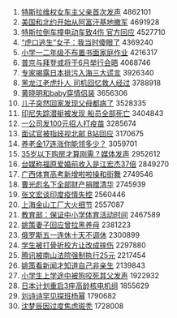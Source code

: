 1. [特斯拉维权女车主父亲首次发声](http://www.baidu.com/baidu?cl=3&tn=SE_baiduhomet8_jmjb7mjw&rsv_dl=fyb_top&fr=top1000&wd=%CC%D8%CB%B9%C0%AD%CE%AC%C8%A8%C5%AE%B3%B5%D6%F7%B8%B8%C7%D7%CA%D7%B4%CE%B7%A2%C9%F9) 4862101
1. [美国和北约开始从阿富汗基地撤军](http://www.baidu.com/baidu?cl=3&tn=SE_baiduhomet8_jmjb7mjw&rsv_dl=fyb_top&fr=top1000&wd=%C3%C0%B9%FA%BA%CD%B1%B1%D4%BC%BF%AA%CA%BC%B4%D3%B0%A2%B8%BB%BA%B9%BB%F9%B5%D8%B3%B7%BE%FC) 4691928
1. [特斯拉倒车撞电动车致4伤 官方回应](http://www.baidu.com/baidu?cl=3&tn=SE_baiduhomet8_jmjb7mjw&rsv_dl=fyb_top&fr=top1000&wd=%CC%D8%CB%B9%C0%AD%B5%B9%B3%B5%D7%B2%B5%E7%B6%AF%B3%B5%D6%C24%C9%CB%20%B9%D9%B7%BD%BB%D8%D3%A6) 4527710
1. [“虎口逃生”女子：我当时傻眼了](http://www.baidu.com/baidu?cl=3&tn=SE_baiduhomet8_jmjb7mjw&rsv_dl=fyb_top&fr=top1000&wd=%A1%B0%BB%A2%BF%DA%CC%D3%C9%FA%A1%B1%C5%AE%D7%D3%A3%BA%CE%D2%B5%B1%CA%B1%C9%B5%D1%DB%C1%CB) 4369240
1. [小学一二年级不布置书面家庭作业](http://www.baidu.com/baidu?cl=3&tn=SE_baiduhomet8_jmjb7mjw&rsv_dl=fyb_top&fr=top1000&wd=%D0%A1%D1%A7%D2%BB%B6%FE%C4%EA%BC%B6%B2%BB%B2%BC%D6%C3%CA%E9%C3%E6%BC%D2%CD%A5%D7%F7%D2%B5) 4216317
1. [普京与拜登或将于6月举行会晤](http://www.baidu.com/baidu?cl=3&tn=SE_baiduhomet8_jmjb7mjw&rsv_dl=fyb_top&fr=top1000&wd=%C6%D5%BE%A9%D3%EB%B0%DD%B5%C7%BB%F2%BD%AB%D3%DA6%D4%C2%BE%D9%D0%D0%BB%E1%CE%EE) 4068746
1. [专家揭露日本排污入海三大谎言](http://www.baidu.com/baidu?cl=3&tn=SE_baiduhomet8_jmjb7mjw&rsv_dl=fyb_top&fr=top1000&wd=%D7%A8%BC%D2%BD%D2%C2%B6%C8%D5%B1%BE%C5%C5%CE%DB%C8%EB%BA%A3%C8%FD%B4%F3%BB%D1%D1%D4) 3926340
1. [黑龙江老虎扑人 司机回忆救人经过](http://www.baidu.com/baidu?cl=3&tn=SE_baiduhomet8_jmjb7mjw&rsv_dl=fyb_top&fr=top1000&wd=%BA%DA%C1%FA%BD%AD%C0%CF%BB%A2%C6%CB%C8%CB%20%CB%BE%BB%FA%BB%D8%D2%E4%BE%C8%C8%CB%BE%AD%B9%FD) 3788918
1. [黄晓明和baby穿情侣装](http://www.baidu.com/baidu?cl=3&tn=SE_baiduhomet8_jmjb7mjw&rsv_dl=fyb_top&fr=top1000&wd=%BB%C6%CF%FE%C3%F7%BA%CDbaby%B4%A9%C7%E9%C2%C2%D7%B0) 3656306
1. [儿子突然回家发现父母都病了](http://www.baidu.com/baidu?cl=3&tn=SE_baiduhomet8_jmjb7mjw&rsv_dl=fyb_top&fr=top1000&wd=%B6%F9%D7%D3%CD%BB%C8%BB%BB%D8%BC%D2%B7%A2%CF%D6%B8%B8%C4%B8%B6%BC%B2%A1%C1%CB) 3528335
1. [印尼失踪潜艇被发现 船员全部死亡](http://www.baidu.com/baidu?cl=3&tn=SE_baiduhomet8_jmjb7mjw&rsv_dl=fyb_top&fr=top1000&wd=%D3%A1%C4%E1%CA%A7%D7%D9%C7%B1%CD%A7%B1%BB%B7%A2%CF%D6%20%B4%AC%D4%B1%C8%AB%B2%BF%CB%C0%CD%F6) 3404843
1. [一公司发100元招人打疫苗](http://www.baidu.com/baidu?cl=3&tn=SE_baiduhomet8_jmjb7mjw&rsv_dl=fyb_top&fr=top1000&wd=%D2%BB%B9%AB%CB%BE%B7%A2100%D4%AA%D5%D0%C8%CB%B4%F2%D2%DF%C3%E7) 3285674
1. [面试官被指歧视北邮 B站回应](http://www.baidu.com/baidu?cl=3&tn=SE_baiduhomet8_jmjb7mjw&rsv_dl=fyb_top&fr=top1000&wd=%C3%E6%CA%D4%B9%D9%B1%BB%D6%B8%C6%E7%CA%D3%B1%B1%D3%CA%20B%D5%BE%BB%D8%D3%A6) 3170675
1. [养老金17连涨你能领多少？](http://www.baidu.com/baidu?cl=3&tn=SE_baiduhomet8_jmjb7mjw&rsv_dl=fyb_top&fr=top1000&wd=%D1%F8%C0%CF%BD%F017%C1%AC%D5%C7%C4%E3%C4%DC%C1%EC%B6%E0%C9%D9%A3%BF) 3059701
1. [35岁以下购房才算刚需？媒体发声](http://www.baidu.com/baidu?cl=3&tn=SE_baiduhomet8_jmjb7mjw&rsv_dl=fyb_top&fr=top1000&wd=35%CB%EA%D2%D4%CF%C2%B9%BA%B7%BF%B2%C5%CB%E3%B8%D5%D0%E8%A3%BF%C3%BD%CC%E5%B7%A2%C9%F9) 2952612
1. [台媒称福原爱婚前收入是江宏杰37倍](http://www.baidu.com/baidu?cl=3&tn=SE_baiduhomet8_jmjb7mjw&rsv_dl=fyb_top&fr=top1000&wd=%CC%A8%C3%BD%B3%C6%B8%A3%D4%AD%B0%AE%BB%E9%C7%B0%CA%D5%C8%EB%CA%C7%BD%AD%BA%EA%BD%DC37%B1%B6) 2849270
1. [广西体育高考新增啦啦操和街舞](http://www.baidu.com/baidu?cl=3&tn=SE_baiduhomet8_jmjb7mjw&rsv_dl=fyb_top&fr=top1000&wd=%B9%E3%CE%F7%CC%E5%D3%FD%B8%DF%BF%BC%D0%C2%D4%F6%C0%B2%C0%B2%B2%D9%BA%CD%BD%D6%CE%E8) 2749546
1. [曹光彪名下全部财产捐赠清华](http://www.baidu.com/baidu?cl=3&tn=SE_baiduhomet8_jmjb7mjw&rsv_dl=fyb_top&fr=top1000&wd=%B2%DC%B9%E2%B1%EB%C3%FB%CF%C2%C8%AB%B2%BF%B2%C6%B2%FA%BE%E8%D4%F9%C7%E5%BB%AA) 2745939
1. [张文宏谈印度疫情失控](http://www.baidu.com/baidu?cl=3&tn=SE_baiduhomet8_jmjb7mjw&rsv_dl=fyb_top&fr=top1000&wd=%D5%C5%CE%C4%BA%EA%CC%B8%D3%A1%B6%C8%D2%DF%C7%E9%CA%A7%BF%D8) 2560446
1. [上海金山工厂大火细节](http://www.baidu.com/baidu?cl=3&tn=SE_baiduhomet8_jmjb7mjw&rsv_dl=fyb_top&fr=top1000&wd=%C9%CF%BA%A3%BD%F0%C9%BD%B9%A4%B3%A7%B4%F3%BB%F0%CF%B8%BD%DA) 2557087
1. [教育部：保证中小学体育活动时间](http://www.baidu.com/baidu?cl=3&tn=SE_baiduhomet8_jmjb7mjw&rsv_dl=fyb_top&fr=top1000&wd=%BD%CC%D3%FD%B2%BF%A3%BA%B1%A3%D6%A4%D6%D0%D0%A1%D1%A7%CC%E5%D3%FD%BB%EE%B6%AF%CA%B1%BC%E4) 2467589
1. [姚策妻子回应曾拉黑养母](http://www.baidu.com/baidu?cl=3&tn=SE_baiduhomet8_jmjb7mjw&rsv_dl=fyb_top&fr=top1000&wd=%D2%A6%B2%DF%C6%DE%D7%D3%BB%D8%D3%A6%D4%F8%C0%AD%BA%DA%D1%F8%C4%B8) 2381223
1. [俄罗斯五一连休十天不调休](http://www.baidu.com/baidu?cl=3&tn=SE_baiduhomet8_jmjb7mjw&rsv_dl=fyb_top&fr=top1000&wd=%B6%ED%C2%DE%CB%B9%CE%E5%D2%BB%C1%AC%D0%DD%CA%AE%CC%EC%B2%BB%B5%F7%D0%DD) 2300899
1. [学生被打骨折校方让改成摔伤](http://www.baidu.com/baidu?cl=3&tn=SE_baiduhomet8_jmjb7mjw&rsv_dl=fyb_top&fr=top1000&wd=%D1%A7%C9%FA%B1%BB%B4%F2%B9%C7%D5%DB%D0%A3%B7%BD%C8%C3%B8%C4%B3%C9%CB%A4%C9%CB) 2297880
1. [腾讯被南山法院强制执行25元](http://www.baidu.com/baidu?cl=3&tn=SE_baiduhomet8_jmjb7mjw&rsv_dl=fyb_top&fr=top1000&wd=%CC%DA%D1%B6%B1%BB%C4%CF%C9%BD%B7%A8%D4%BA%C7%BF%D6%C6%D6%B4%D0%D025%D4%AA) 2217454
1. [姚策看新闻才知道自己非亲生](http://www.baidu.com/baidu?cl=3&tn=SE_baiduhomet8_jmjb7mjw&rsv_dl=fyb_top&fr=top1000&wd=%D2%A6%B2%DF%BF%B4%D0%C2%CE%C5%B2%C5%D6%AA%B5%C0%D7%D4%BC%BA%B7%C7%C7%D7%C9%FA) 2139843
1. [小学生上学途中被狗咬死其父发声](http://www.baidu.com/baidu?cl=3&tn=SE_baiduhomet8_jmjb7mjw&rsv_dl=fyb_top&fr=top1000&wd=%D0%A1%D1%A7%C9%FA%C9%CF%D1%A7%CD%BE%D6%D0%B1%BB%B9%B7%D2%A7%CB%C0%C6%E4%B8%B8%B7%A2%C9%F9) 1922932
1. [日本计划重启3座高龄核电机组](http://www.baidu.com/baidu?cl=3&tn=SE_baiduhomet8_jmjb7mjw&rsv_dl=fyb_top&fr=top1000&wd=%C8%D5%B1%BE%BC%C6%BB%AE%D6%D8%C6%F43%D7%F9%B8%DF%C1%E4%BA%CB%B5%E7%BB%FA%D7%E9) 1855629
1. [刘诗诗罕见探班杨幂](http://www.baidu.com/baidu?cl=3&tn=SE_baiduhomet8_jmjb7mjw&rsv_dl=fyb_top&fr=top1000&wd=%C1%F5%CA%AB%CA%AB%BA%B1%BC%FB%CC%BD%B0%E0%D1%EE%C3%DD) 1790682
1. [沈梦辰因过度焦虑斑秃](http://www.baidu.com/baidu?cl=3&tn=SE_baiduhomet8_jmjb7mjw&rsv_dl=fyb_top&fr=top1000&wd=%C9%F2%C3%CE%B3%BD%D2%F2%B9%FD%B6%C8%BD%B9%C2%C7%B0%DF%CD%BA) 1728008